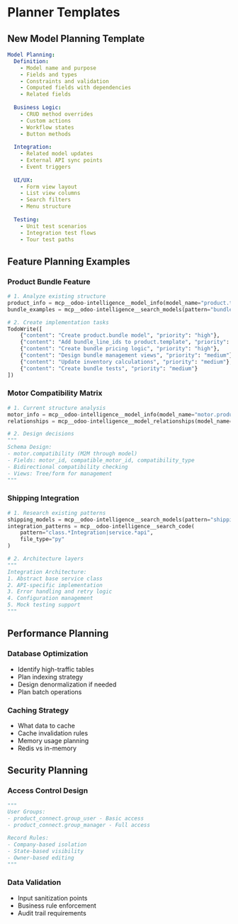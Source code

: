 # Planner Templates

## New Model Planning Template

```yaml
Model Planning:
  Definition:
    - Model name and purpose
    - Fields and types
    - Constraints and validation
    - Computed fields with dependencies
    - Related fields
    
  Business Logic:
    - CRUD method overrides
    - Custom actions
    - Workflow states
    - Button methods
    
  Integration:
    - Related model updates
    - External API sync points
    - Event triggers
    
  UI/UX:
    - Form view layout
    - List view columns
    - Search filters
    - Menu structure
    
  Testing:
    - Unit test scenarios
    - Integration test flows
    - Tour test paths
```

## Feature Planning Examples

### Product Bundle Feature

```python
# 1. Analyze existing structure
product_info = mcp__odoo-intelligence__model_info(model_name="product.template")
bundle_examples = mcp__odoo-intelligence__search_models(pattern="bundle|kit")

# 2. Create implementation tasks
TodoWrite([
    {"content": "Create product.bundle model", "priority": "high"},
    {"content": "Add bundle_line_ids to product.template", "priority": "high"},
    {"content": "Create bundle pricing logic", "priority": "high"},
    {"content": "Design bundle management views", "priority": "medium"},
    {"content": "Update inventory calculations", "priority": "medium"},
    {"content": "Create bundle tests", "priority": "medium"}
])
```

### Motor Compatibility Matrix

```python
# 1. Current structure analysis
motor_info = mcp__odoo-intelligence__model_info(model_name="motor.product")
relationships = mcp__odoo-intelligence__model_relationships(model_name="motor.product")

# 2. Design decisions
"""
Schema Design:
- motor.compatibility (M2M through model)
- Fields: motor_id, compatible_motor_id, compatibility_type
- Bidirectional compatibility checking
- Views: Tree/form for management
"""
```

### Shipping Integration

```python
# 1. Research existing patterns
shipping_models = mcp__odoo-intelligence__search_models(pattern="shipping|delivery")
integration_patterns = mcp__odoo-intelligence__search_code(
    pattern="class.*Integration|service.*api",
    file_type="py"
)

# 2. Architecture layers
"""
Integration Architecture:
1. Abstract base service class
2. API-specific implementation  
3. Error handling and retry logic
4. Configuration management
5. Mock testing support
"""
```

## Performance Planning

### Database Optimization
- Identify high-traffic tables
- Plan indexing strategy
- Design denormalization if needed
- Plan batch operations

### Caching Strategy
- What data to cache
- Cache invalidation rules
- Memory usage planning
- Redis vs in-memory

## Security Planning

### Access Control Design
```python
"""
User Groups:
- product_connect.group_user - Basic access
- product_connect.group_manager - Full access

Record Rules:
- Company-based isolation
- State-based visibility
- Owner-based editing
"""
```

### Data Validation
- Input sanitization points
- Business rule enforcement
- Audit trail requirements